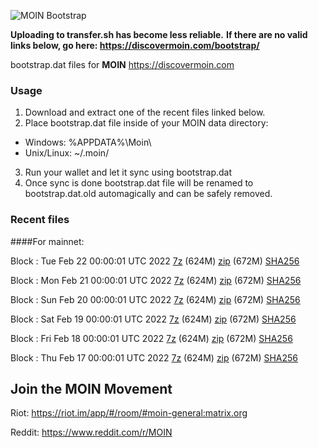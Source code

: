 ![MOIN Bootstrap](https://i.imgur.com/KjM1jMp.jpg)

**Uploading to transfer.sh has become less reliable.**
**If there are no valid links below, go here: https://discovermoin.com/bootstrap/**

bootstrap.dat files for **MOIN** https://discovermoin.com

### Usage

1. Download and extract one of the recent files linked below.
2. Place bootstrap.dat file inside of your MOIN data directory:
 - Windows: %APPDATA%\Moin\
 - Unix/Linux: ~/.moin/
3. Run your wallet and let it sync using bootstrap.dat
4. Once sync is done bootstrap.dat file will be renamed to bootstrap.dat.old automagically and can be safely removed.


### Recent files

####For mainnet:

Block : Tue Feb 22 00:00:01 UTC 2022 [7z](https://transfer.sh/gmqPrR/bootstrap.dat.20220222.7z) (624M) [zip](https://transfer.sh/o7ibgo/bootstrap.dat.20220222.zip) (672M) [SHA256](https://transfer.sh/DMoWkk/sha256.txt)

Block : Mon Feb 21 00:00:01 UTC 2022 [7z](https://transfer.sh/gWqd9Q/bootstrap.dat.20220221.7z) (624M) [zip](https://transfer.sh/R6Wf9V/bootstrap.dat.20220221.zip) (672M) [SHA256](https://transfer.sh/wJtokg/sha256.txt)

Block : Sun Feb 20 00:00:01 UTC 2022 [7z](https://transfer.sh/ug48Pc/bootstrap.dat.20220220.7z) (624M) [zip](https://transfer.sh/32k0xY/bootstrap.dat.20220220.zip) (672M) [SHA256](https://transfer.sh/msWfvK/sha256.txt)

Block : Sat Feb 19 00:00:01 UTC 2022 [7z](https://transfer.sh/aMORk9/bootstrap.dat.20220219.7z) (624M) [zip](https://transfer.sh/I27YjN/bootstrap.dat.20220219.zip) (672M) [SHA256](https://transfer.sh/A0CHWj/sha256.txt)

Block : Fri Feb 18 00:00:01 UTC 2022 [7z](https://transfer.sh/kXYh74/bootstrap.dat.20220218.7z) (624M) [zip](https://transfer.sh/Bd0Anu/bootstrap.dat.20220218.zip) (672M) [SHA256](https://transfer.sh/u9dDpw/sha256.txt)

Block : Thu Feb 17 00:00:01 UTC 2022 [7z](https://transfer.sh/miJ12c/bootstrap.dat.20220217.7z) (624M) [zip](https://transfer.sh/yBureg/bootstrap.dat.20220217.zip) (672M) [SHA256](https://transfer.sh/NcNnO4/sha256.txt)

## Join the MOIN Movement

Riot: https://riot.im/app/#/room/#moin-general:matrix.org

Reddit: https://www.reddit.com/r/MOIN
